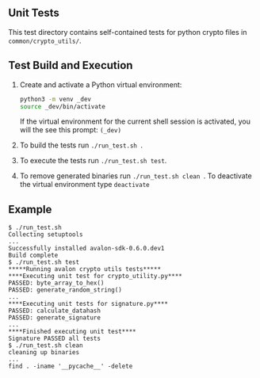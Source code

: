<!--
Licensed under Creative Commons Attribution 4.0 International License
https://creativecommons.org/licenses/by/4.0/
-->

Unit Tests
----------
This test directory contains self-contained tests for python crypto files in
`common/crypto_utils/`.


Test Build and Execution
------------------------
1. Create and activate a Python virtual environment:
    ```bash
    python3 -m venv _dev
    source _dev/bin/activate
    ```
   If the virtual environment for the current shell session is activated,
   you will the see this prompt: `(_dev)`

2. To build the tests run `./run_test.sh `.

3. To execute the tests run `./run_test.sh test`.

4. To remove generated binaries run `./run_test.sh clean `.
    To deactivate the virtual environment type `deactivate`

Example
-------
```
$ ./run_test.sh
Collecting setuptools
...
Successfully installed avalon-sdk-0.6.0.dev1
Build complete
$ ./run_test.sh test
*****Running avalon crypto utils tests*****
****Executing unit test for crypto_utility.py****
PASSED: byte_array_to_hex()
PASSED: generate_random_string()
...
****Executing unit tests for signature.py****
PASSED: calculate_datahash
PASSED: generate_signature
...
****Finished executing unit test****
Signature PASSED all tests
$ ./run_test.sh clean
cleaning up binaries
...
find . -iname '__pycache__' -delete
```
